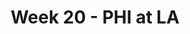 ---
layout: game
title: Week 20 - PHI at LA
season: 2001
game_id: 2001_20_PHI_STL
away_team: PHI
home_team: LA
---